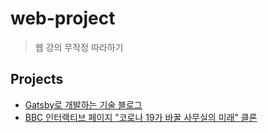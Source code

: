 # web-project

> 웹 강의 무작정 따라하기

## Projects

-   [Gatsby로 개발하는 기술 블로그](tech-blog)
-   [BBC 인터랙티브 페이지 "코로나 19가 바꿀 사무실의 미래" 클론](bbc-interactive-clone)
